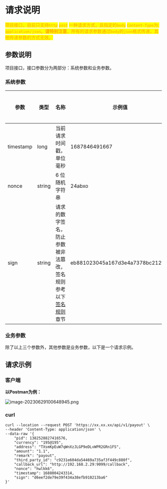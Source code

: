 # 请求说明

<mark style="color:orange;">项目接口，目前只支持</mark><mark style="color:orange;">`http`</mark> <mark style="color:orange;">`post`</mark> <mark style="color:orange;"></mark><mark style="color:orange;">一种请求方式，且指定的</mark><mark style="color:orange;">`body`</mark> <mark style="color:orange;">`Content-Type`</mark><mark style="color:orange;">为:</mark> <mark style="color:orange;"></mark><mark style="color:orange;">`application/json`</mark><mark style="color:orange;">。</mark><mark style="color:orange;">**请特别注意**</mark><mark style="color:orange;">，所有的请求参数通过</mark><mark style="color:orange;">`body`</mark><mark style="color:orange;">的</mark><mark style="color:orange;">`json`</mark><mark style="color:orange;">格式传递，其他传递参数的方式无效。</mark>

## 参数说明

项目接口，接口参数分为两部分：系统参数和业务参数。

### 系统参数

| 参数        | 类型     | 名称                                                        | 示例值                              | 是否必须 |
| --------- | ------ | --------------------------------------------------------- | -------------------------------- | ---- |
| timestamp | long   | 当前请求时间戳，单位毫秒                                              | 1687846491667                    | 是    |
| nonce     | string | 6 位随机字符串                                                  | 24abxo                           | 是    |
| sign      | string | 请求的数字签名，防止参数被非法篡改，签名规则参考以下 [签名规则](qian-ming-gui-ze.md) 章节 | eb881023045a167d3e4a7378bc212f53 | 是    |

### 业务参数

除了以上三个参数外，其他参数是业务参数，以下是一个请求示例。

## 请求示例

### 客户端

**以Postman为例：**&#x20;

![image-20230629100648945.png](https://api.apifox.cn/api/v1/projects/2923699/resources/393696/image-preview)

### curl

```
curl --location --request POST 'https://xx.xx.xx/api/v1/payout' \
--header 'Content-Type: application/json' \
--data-raw '{
    "pid": 1382528827416576,
    "currency": "195@195",
    "address": "TXsmKpEuW7qWnXzJLGP9eDLvWPR2GRn1FS",
    "amount": "1.1",
    "remark": "payout",
    "third_party_id": "c9231e604da54469a735af3f449c880f",
    "callback_url": "http://192.168.2.29:9099/callback",
    "nonce": "hwlkk6",
    "timestamp": 1688004243314,
    "sign": "d6eef2de79e39f434a38efb910213ba6"
}'
```
